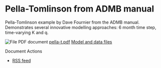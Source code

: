 #  Pella-Tomlinson from ADMB manual

Pella-Tomlinson example by Dave Fournier from the ADMB manual. Demonstrates several innovative modelling approaches: 6 month time step, time-varying K and q.

![File PDF document][1] [pella-t.pdf][2]
[Model and data files][3]

Document Actions

* [RSS feed][4]

[1]: http://www.admb-project.org/pdf.png
[2]: ./pella-t.pdf/view.html
[3]: http://admb-project.org/svn/trunk/examples/admb/./
[4]: ./RSS ""
